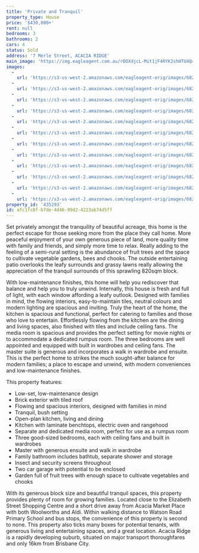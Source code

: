 ```yaml
---
title: 'Private and Tranquil'
property_type: House
price: '$430,000+'
rent: null
bedrooms: 3
bathrooms: 2
cars: 4
status: Sold
address: '7 Merle Street, ACACIA RIDGE'
main_image: 'https://img.eagleagent.com.au/rDOXdjcL-Mit1jF4RYK2shHTU4Q=/1280x854/smart/https://s3-us-west-2.amazonaws.com/eagleagent-orig/images/6822837/131108638-image-M.jpg'
images:
  -
    url: 'https://s3-us-west-2.amazonaws.com/eagleagent-orig/images/6822848/131108638-image-K.jpg'
  -
    url: 'https://s3-us-west-2.amazonaws.com/eagleagent-orig/images/6822847/131108638-image-J.jpg'
  -
    url: 'https://s3-us-west-2.amazonaws.com/eagleagent-orig/images/6822846/131108638-image-I.jpg'
  -
    url: 'https://s3-us-west-2.amazonaws.com/eagleagent-orig/images/6822845/131108638-image-H.jpg'
  -
    url: 'https://s3-us-west-2.amazonaws.com/eagleagent-orig/images/6822844/131108638-image-G.jpg'
  -
    url: 'https://s3-us-west-2.amazonaws.com/eagleagent-orig/images/6822843/131108638-image-F.jpg'
  -
    url: 'https://s3-us-west-2.amazonaws.com/eagleagent-orig/images/6822842/131108638-image-E.jpg'
  -
    url: 'https://s3-us-west-2.amazonaws.com/eagleagent-orig/images/6822841/131108638-image-D.jpg'
  -
    url: 'https://s3-us-west-2.amazonaws.com/eagleagent-orig/images/6822840/131108638-image-C.jpg'
  -
    url: 'https://s3-us-west-2.amazonaws.com/eagleagent-orig/images/6822839/131108638-image-B.jpg'
  -
    url: 'https://s3-us-west-2.amazonaws.com/eagleagent-orig/images/6822838/131108638-image-A.jpg'
  -
    url: 'https://s3-us-west-2.amazonaws.com/eagleagent-orig/images/6822837/131108638-image-M.jpg'
property_id: '435293'
id: afc1fc8f-b7de-4d46-99d2-4223ab74d5ff
---
```

Set privately amongst the tranquility of beautiful acreage, this home is the perfect escape for those seeking more from the place they call home. More peaceful enjoyment of your own generous piece of land, more quality time with family and friends, and simply more time to relax. Really adding to the feeling of a semi-rural setting is the abundance of fruit trees and the space to cultivate vegetable gardens, bees and chooks. The outside entertaining patio overlooks the leafy surrounds and grassy lawns really allowing the appreciation of the tranquil surrounds of this sprawling 820sqm block.

With low-maintenance finishes, this home will help you rediscover that balance and help you to truly unwind. Internally, this house is fresh and full of light, with each window affording a leafy outlook.
Designed with families in mind, the flowing interiors, easy-to-maintain tiles, neutral colours and modern lighting are spacious and inviting. Truly the heart of the home, the kitchen is spacious and functional, perfect for catering to families and those who love to entertain. Effortlessly flowing from the kitchen are the dining and living spaces, also finished with tiles and include ceiling fans. The media room is spacious and provides the perfect setting for movie nights or to accommodate a dedicated rumpus room. The three bedrooms are well appointed and equipped with built in wardrobes and ceiling fans. The master suite is generous and incorporates a walk in wardrobe and ensuite. This is the perfect home to strikes the much sought-after balance for modern families; a place to escape and unwind, with modern conveniences and low-maintenance finishes.

This property features:

*  Low-set, low-maintenance design
*  Brick exterior with tiled roof
*  Flowing and spacious interiors, designed with families in mind
*  Tranquil, bush setting
*  Open-plan kitchen, living and dining
*  Kitchen with laminate benchtops, electric oven and rangehood
*  Separate and dedicated media room, perfect for use as a rumpus room
*  Three good-sized bedrooms, each with ceiling fans and built in wardrobes
*  Master with generous ensuite and walk in wardrobe
*  Family bathroom includes bathtub, separate shower and storage
*  Insect and security screens throughout
*  Two car garage with potential to be enclosed
*  Garden full of fruit trees with enough space to cultivate vegetables and chooks

With its generous block size and beautiful tranquil spaces, this property provides plenty of room for growing families. Located close to the Elizabeth Street Shopping Centre and a short drive away from Acacia Market Place with both Woolworths and Aldi. Within walking distance to Watson Road Primary School and bus stops, the convenience of this property is second to none. This property also ticks many boxes for potential tenants, with generous living and entertaining spaces, and a great location. Acacia Ridge is a rapidly developing suburb, situated on major transport thoroughfares and only 16km from Brisbane City.